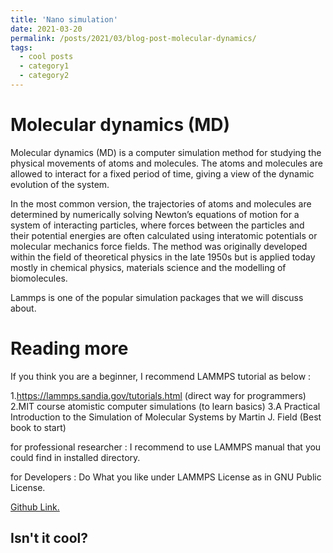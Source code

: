 ```yaml
---
title: 'Nano simulation'
date: 2021-03-20
permalink: /posts/2021/03/blog-post-molecular-dynamics/
tags:
  - cool posts
  - category1
  - category2
---
```


Molecular dynamics (MD)
======
Molecular dynamics (MD) is a computer simulation method for studying the physical movements of atoms and molecules. The atoms and molecules are allowed to interact for a fixed period of time, giving a view of the dynamic evolution of the system.

In the most common version, the trajectories of atoms and molecules are determined by numerically solving Newton’s equations of motion for a system of interacting particles, where forces between the particles and their potential energies are often calculated using interatomic potentials or molecular mechanics force fields. The method was originally developed within the field of theoretical physics in the late 1950s but is applied today mostly in chemical physics, materials science and the modelling of biomolecules.

Lammps is one of the popular simulation packages that we will discuss about.

Reading more
======
If you think you are a beginner, I recommend LAMMPS tutorial as below :

1.https://lammps.sandia.gov/tutorials.html (direct way for programmers)
2.MIT course atomistic computer simulations (to learn basics)
3.A Practical Introduction to the Simulation of Molecular Systems by Martin J. Field (Best book to start)

for professional researcher :
I recommend to use LAMMPS manual that you could find in installed directory.

for Developers :
Do What you like under LAMMPS License as in GNU Public License.

<a href="https://github.com/bakhshiali/Nano-Simulation">Github Link.</a>

Isn't it cool?
------
